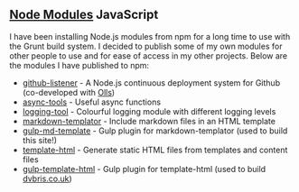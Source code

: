 ## [Node Modules](https://www.npmjs.com/~grit96) <span class="lang">JavaScript</span>

I have been installing Node.js modules from npm for a long time to use with the Grunt build system. I decided to publish some of my own modules for other people to use and for ease of access in my other projects. Below are the modules I have published to npm:

* [github-listener](https://www.npmjs.com/package/github-listener) - A Node.js continuous deployment system for Github (co-developed with [Olls](http://oliverfaircliff.com/))
* [async-tools](https://www.npmjs.com/package/async-tools) - Useful async functions
* [logging-tool](https://www.npmjs.com/package/logging-tool) - Colourful logging module with different logging levels
* [markdown-templator](https://www.npmjs.com/package/markdown-templator) - Include markdown files in an HTML template
* [gulp-md-template](https://www.npmjs.com/package/gulp-md-template) - Gulp plugin for markdown-templator (used to build this site!)
* [template-html](https://www.npmjs.com/package/template-html) - Generate static HTML files from templates and content files
* [gulp-template-html](https://www.npmjs.com/package/gulp-template-html) - Gulp plugin for template-html (used to build [dvbris.co.uk](http://dvbris.co.uk))
